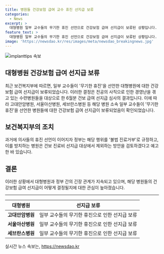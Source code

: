 ```yaml
---
title: 병원들 건강보험 급여 교수 휴진 선지급 보류
categories:
  - News
excerpt: >
  대형병원 일부 교수들의 무기한 휴진 선언으로 건강보험 급여 선지급이 보류된 상황입니다. 보건복지부는 수련병원 경영난으로 6월분 건보 급여 선지급 심사를 완료한 가운데 휴진 선언한 병원에 대해 보류 결정했습니다. 정부는 이에 대해 불법 진료거부로 보고, 해당 행위를 방치하는 병원은 건보 진료비 선지급 대상에서 제외할 예정이라고 밝혔습니다. 해당 병원들은 이에 대해 어떻게 대응할지 관심이 쏠립니다.
feature_text: >
  대형병원 일부 교수들의 무기한 휴진 선언으로 건강보험 급여 선지급이 보류된 상황입니다. 보건복지부는 수련병원 경영난으로 6월분 건보 급여 선지급 심사를 완료한 가운데 휴진 선언한 병원에 대해 보류 결정했습니다. 정부는 이에 대해 불법 진료거부로 보고, 해당 행위를 방치하는 병원은 건보 진료비 선지급 대상에서 제외할 예정이라고 밝혔습니다. 해당 병원들은 이에 대해 어떻게 대응할지 관심이 쏠립니다.
image: 'https://newsdao.kr/res/images/meta/newsdao_breakingnews.jpg'
---
```


<p><img src="https://newsdao.kr/res/images/meta/newsdao_breakingnews.jpg" alt="implanttips 속보" /></p>

<h2>대형병원 건강보험 급여 선지급 보류</h2>

<p data-ke-size="size16">최근 보건복지부에 따르면, 일부 교수들이 '무기한 휴진'을 선언한 대형병원에 대한 건강보험 급여 선지급이 보류되었습니다. 이러한 결정은 전공의 사직으로 인한 경영난을 겪고 있는 수련병원들을 대상으로 한 6월분 건보 급여 선지급 심사의 결과입니다. 이에 따라 고대안암병원, 서울아산병원, 세브란스병원 등 해당 병원 소속 일부 교수들이 '무기한 휴진'을 선언한 병원들에 대한 건강보험 급여 선지급이 보류되었음이 확인되었습니다.</p>

<h2 data-ke-size="size26">보건복지부의 조치</h2>

<p data-ke-size="size16">과거에 의사들의 휴진 선언이 이어지자 정부는 해당 행위를 '불법 진료거부'로 규정하고, 이를 방치하는 병원은 건보 진료비 선지급 대상에서 제외하는 방안을 검토하겠다고 예고한 바 있습니다.</p>

<h2 data-ke-size="size26">결론</h2>

<p data-ke-size="size16">이러한 상황에서 대형병원과 정부 간의 긴장 관계가 지속되고 있으며, 해당 병원들의 건강보험 급여 선지급이 어떻게 결정될지에 대한 관심이 높아졌습니다.</p>

<hr>

<table>
<thead>
<tr>
<th style="text-align: center;">대형병원</th>
<th style="text-align: center;">선지급 보류</th>
</tr>
</thead>
<tbody>
<tr>
<td style="text-align: center;"><b>고대안암병원</b></td>
<td style="text-align: center;">일부 교수들의 무기한 휴진으로 인한 선지급 보류</td>
</tr>
<tr>
<td style="text-align: center;"><b>서울아산병원</b></td>
<td style="text-align: center;">일부 교수들의 무기한 휴진으로 인한 선지급 보류</td>
</tr>
<tr>
<td style="text-align: center;"><b>세브란스병원</b></td>
<td style="text-align: center;">일부 교수들의 무기한 휴진으로 인한 선지급 보류</td>
</tr>
</tbody>
</table>
실시간 뉴스 속보는, <a href="https://newsdao.kr" rel="dofollow">https://newsdao.kr</a>


